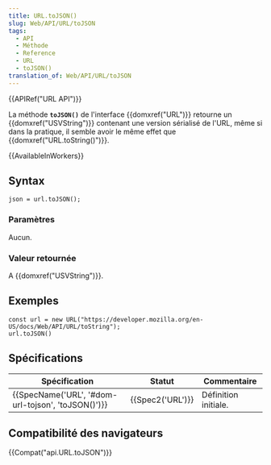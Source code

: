 ```yaml
---
title: URL.toJSON()
slug: Web/API/URL/toJSON
tags:
  - API
  - Méthode
  - Reference
  - URL
  - toJSON()
translation_of: Web/API/URL/toJSON
---
```

{{APIRef("URL API")}}

La méthode **`toJSON()`** de l'interface {{domxref("URL")}} retourne un {{domxref("USVString")}} contenant une version sérialisé de l'URL, même si dans la pratique, il semble avoir le même effet que {{domxref("URL.toString()")}}.

{{AvailableInWorkers}}

## Syntax

    json = url.toJSON();

### Paramètres

Aucun.

### Valeur retournée

A {{domxref("USVString")}}.

## Exemples

    const url = new URL("https://developer.mozilla.org/en-US/docs/Web/API/URL/toString");
    url.toJSON()

## Spécifications

| Spécification                                                        | Statut               | Commentaire          |
| -------------------------------------------------------------------- | -------------------- | -------------------- |
| {{SpecName('URL', '#dom-url-tojson', 'toJSON()')}} | {{Spec2('URL')}} | Définition initiale. |

## Compatibilité des navigateurs

{{Compat("api.URL.toJSON")}}
